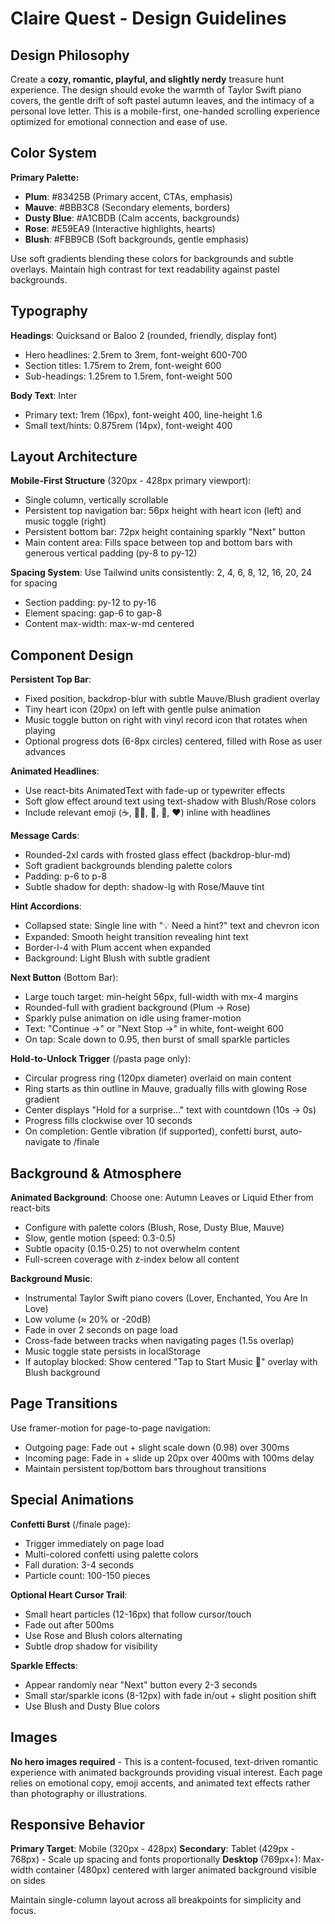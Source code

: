 # Claire Quest - Design Guidelines

## Design Philosophy
Create a **cozy, romantic, playful, and slightly nerdy** treasure hunt experience. The design should evoke the warmth of Taylor Swift piano covers, the gentle drift of soft pastel autumn leaves, and the intimacy of a personal love letter. This is a mobile-first, one-handed scrolling experience optimized for emotional connection and ease of use.

## Color System

**Primary Palette:**
- **Plum**: #83425B (Primary accent, CTAs, emphasis)
- **Mauve**: #BBB3C8 (Secondary elements, borders)
- **Dusty Blue**: #A1CBDB (Calm accents, backgrounds)
- **Rose**: #E59EA9 (Interactive highlights, hearts)
- **Blush**: #FBB9CB (Soft backgrounds, gentle emphasis)

Use soft gradients blending these colors for backgrounds and subtle overlays. Maintain high contrast for text readability against pastel backgrounds.

## Typography

**Headings**: Quicksand or Baloo 2 (rounded, friendly, display font)
- Hero headlines: 2.5rem to 3rem, font-weight 600-700
- Section titles: 1.75rem to 2rem, font-weight 600
- Sub-headings: 1.25rem to 1.5rem, font-weight 500

**Body Text**: Inter
- Primary text: 1rem (16px), font-weight 400, line-height 1.6
- Small text/hints: 0.875rem (14px), font-weight 400

## Layout Architecture

**Mobile-First Structure** (320px - 428px primary viewport):
- Single column, vertically scrollable
- Persistent top navigation bar: 56px height with heart icon (left) and music toggle (right)
- Persistent bottom bar: 72px height containing sparkly "Next" button
- Main content area: Fills space between top and bottom bars with generous vertical padding (py-8 to py-12)

**Spacing System**:
Use Tailwind units consistently: 2, 4, 6, 8, 12, 16, 20, 24 for spacing
- Section padding: py-12 to py-16
- Element spacing: gap-6 to gap-8
- Content max-width: max-w-md centered

## Component Design

**Persistent Top Bar**:
- Fixed position, backdrop-blur with subtle Mauve/Blush gradient overlay
- Tiny heart icon (20px) on left with gentle pulse animation
- Music toggle button on right with vinyl record icon that rotates when playing
- Optional progress dots (6-8px circles) centered, filled with Rose as user advances

**Animated Headlines**:
- Use react-bits AnimatedText with fade-up or typewriter effects
- Soft glow effect around text using text-shadow with Blush/Rose colors
- Include relevant emoji (☕, 💆‍♀️, 🧦, 🦢, ❤️) inline with headlines

**Message Cards**:
- Rounded-2xl cards with frosted glass effect (backdrop-blur-md)
- Soft gradient backgrounds blending palette colors
- Padding: p-6 to p-8
- Subtle shadow for depth: shadow-lg with Rose/Mauve tint

**Hint Accordions**:
- Collapsed state: Single line with "💡 Need a hint?" text and chevron icon
- Expanded: Smooth height transition revealing hint text
- Border-l-4 with Plum accent when expanded
- Background: Light Blush with subtle gradient

**Next Button** (Bottom Bar):
- Large touch target: min-height 56px, full-width with mx-4 margins
- Rounded-full with gradient background (Plum → Rose)
- Sparkly pulse animation on idle using framer-motion
- Text: "Continue →" or "Next Stop →" in white, font-weight 600
- On tap: Scale down to 0.95, then burst of small sparkle particles

**Hold-to-Unlock Trigger** (/pasta page only):
- Circular progress ring (120px diameter) overlaid on main content
- Ring starts as thin outline in Mauve, gradually fills with glowing Rose gradient
- Center displays "Hold for a surprise..." text with countdown (10s → 0s)
- Progress fills clockwise over 10 seconds
- On completion: Gentle vibration (if supported), confetti burst, auto-navigate to /finale

## Background & Atmosphere

**Animated Background**:
Choose one: Autumn Leaves or Liquid Ether from react-bits
- Configure with palette colors (Blush, Rose, Dusty Blue, Mauve)
- Slow, gentle motion (speed: 0.3-0.5)
- Subtle opacity (0.15-0.25) to not overwhelm content
- Full-screen coverage with z-index below all content

**Background Music**:
- Instrumental Taylor Swift piano covers (Lover, Enchanted, You Are In Love)
- Low volume (≈ 20% or -20dB)
- Fade in over 2 seconds on page load
- Cross-fade between tracks when navigating pages (1.5s overlap)
- Music toggle state persists in localStorage
- If autoplay blocked: Show centered "Tap to Start Music 🎵" overlay with Blush background

## Page Transitions

Use framer-motion for page-to-page navigation:
- Outgoing page: Fade out + slight scale down (0.98) over 300ms
- Incoming page: Fade in + slide up 20px over 400ms with 100ms delay
- Maintain persistent top/bottom bars throughout transitions

## Special Animations

**Confetti Burst** (/finale page):
- Trigger immediately on page load
- Multi-colored confetti using palette colors
- Fall duration: 3-4 seconds
- Particle count: 100-150 pieces

**Optional Heart Cursor Trail**:
- Small heart particles (12-16px) that follow cursor/touch
- Fade out after 500ms
- Use Rose and Blush colors alternating
- Subtle drop shadow for visibility

**Sparkle Effects**:
- Appear randomly near "Next" button every 2-3 seconds
- Small star/sparkle icons (8-12px) with fade in/out + slight position shift
- Use Blush and Dusty Blue colors

## Images

**No hero images required** - This is a content-focused, text-driven romantic experience with animated backgrounds providing visual interest. Each page relies on emotional copy, emoji accents, and animated text effects rather than photography or illustrations.

## Responsive Behavior

**Primary Target**: Mobile (320px - 428px)
**Secondary**: Tablet (429px - 768px) - Scale up spacing and fonts proportionally
**Desktop** (769px+): Max-width container (480px) centered with larger animated background visible on sides

Maintain single-column layout across all breakpoints for simplicity and focus.